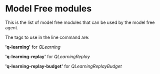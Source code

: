 # Model Free modules

This is the list of model free modules that can be used by the model free agent.

The tags to use in the line command are:


**'q-learning'** for *QLearning*

**'q-learning-replay'** for *QLearningReplay*

**'q-learning-replay-budget'** for *QLearningReplayBudget*
